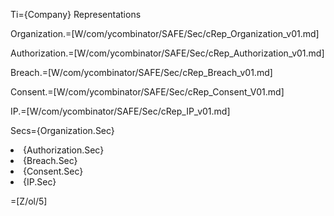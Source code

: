 Ti={Company} Representations

Organization.=[W/com/ycombinator/SAFE/Sec/cRep_Organization_v01.md]

Authorization.=[W/com/ycombinator/SAFE/Sec/cRep_Authorization_v01.md]

Breach.=[W/com/ycombinator/SAFE/Sec/cRep_Breach_v01.md]

Consent.=[W/com/ycombinator/SAFE/Sec/cRep_Consent_V01.md]

IP.=[W/com/ycombinator/SAFE/Sec/cRep_IP_v01.md]

Secs={Organization.Sec}<li>{Authorization.Sec}<li>{Breach.Sec}<li>{Consent.Sec}<li>{IP.Sec}

=[Z/ol/5]